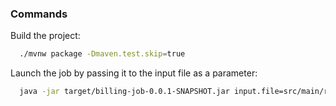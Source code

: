 ### Commands

Build the project:
```bash
  ./mvnw package -Dmaven.test.skip=true
```

Launch the job by passing it to the input file as a parameter:
```bash
  java -jar target/billing-job-0.0.1-SNAPSHOT.jar input.file=src/main/resources/billing-2023-02.csv
```